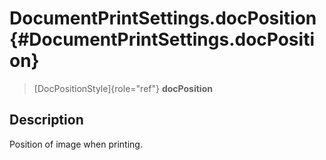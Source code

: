 DocumentPrintSettings.docPosition {#DocumentPrintSettings.docPosition}
=================================

> [DocPositionStyle]{role="ref"} **docPosition**

Description
-----------

Position of image when printing.
